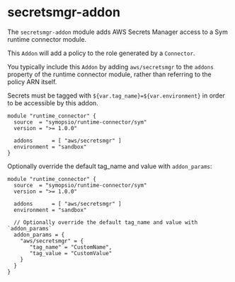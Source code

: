 # secretsmgr-addon

The `secretsmgr-addon` module adds AWS Secrets Manager access to a Sym runtime connector module.

This `Addon` will add a policy to the role generated by a `Connector`.

You typically include this `Addon` by adding `aws/secretsmgr` to the  `addons` property of the runtime  connector module, rather than referring to the policy ARN itself.

Secrets must be tagged with `${var.tag_name}=${var.environment}` in order to be accessible by this addon.

```hcl
module "runtime_connector" {
  source  = "symopsio/runtime-connector/sym"
  version = ">= 1.0.0"

  addons      = [ "aws/secretsmgr" ]
  environment = "sandbox"
}
```

Optionally override the default tag_name and value with `addon_params`:

```hcl
module "runtime_connector" {
  source  = "symopsio/runtime-connector/sym"
  version = ">= 1.0.0"

  addons      = [ "aws/secretsmgr" ]
  environment = "sandbox"

  // Optionally override the default tag_name and value with `addon_params`
  addon_params = {
    "aws/secretsmgr" = {
       "tag_name" = "CustomName",
       "tag_value = "CustomValue"
    }
  }
}
```
